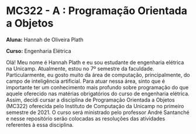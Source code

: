 # MC322 - A : Programação Orientada a Objetos

  **Aluna:** Hannah de Oliveira Plath
  
  **Curso:** Engenharia Elétrica

Olá! Meu nome é Hannah Plath e eu sou estudante de engenharia elétrica na Unicamp. Atualmente, estou no 7º semestre da faculdade. Particularmente, eu gosto muito da área de computação, principalmente, do campo de inteligência artificial. Para atuar nessa área, sinto que é importante ter um conhecimento mais profundo sobre programação do que aquele oferecido nas matérias obrigatórios do curso de engenharia elétrica. Assim, decidi cursar a disciplina de Programação Orientada a Objetos (MC322) oferecida pelo Instituto de Computação da Unicamp no primeiro semestre de 2021. O curso será ministrado pelo professor André Santanché e nesse repositório serão colocadas as resoluções das atividades referentes à essa disciplina.

